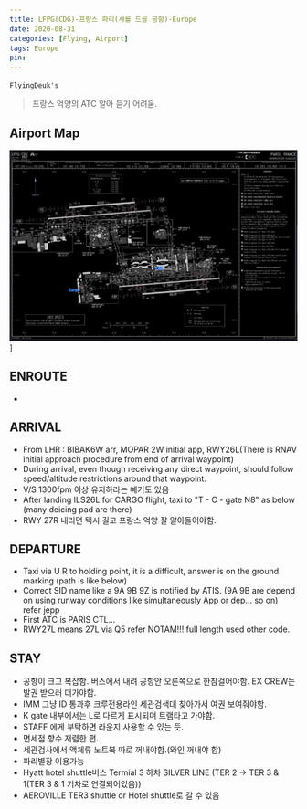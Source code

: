 ```yaml
---
title: LFPG(CDG)-프랑스 파리(샤를 드골 공항)-Europe
date: 2020-08-31
categories: [Flying, Airport]
tags: Europe
pin:
---
```

`FlyingDeuk's`
>프랑스 억양의 ATC 알아 듣기 어려움.

## Airport Map
![cdg](/img/flying/airport/cdg_ap.jpg)]

## ENROUTE
-

## ARRIVAL
- From LHR : BIBAK6W arr, MOPAR 2W initial app, RWY26L(There is RNAV initial approach procedure from end of arrival waypoint)
- During arrival, even though receiving any direct waypoint, should follow speed/altitude restrictions around that waypoint.
- V/S 1300fpm 이상 유지하라는 예기도 있음
- After landing ILS26L for CARGO flight, taxi to "T - C - gate N8" as below (many deicing pad are there)
- RWY 27R 내리면 택시 길고 프랑스 억양 잘 알아들어야함.


## DEPARTURE
- Taxi via U R to holding point, it is a difficult, answer is on the ground marking (path is like below)
- Correct SID name like a 9A 9B 9Z is notified by ATIS. (9A 9B are depend on using runway conditions like simultaneously App or dep... so on) refer jepp
- First ATC is PARIS CTL...
- RWY27L means 27L via Q5 refer NOTAM!!! full length used other code.


## STAY
- 공항이 크고 복잡함. 버스에서 내려 공항안 오른쪽으로 한참걸어야함. EX CREW는 발권 받으러 더가야함.
- IMM 그냥 ID 통과후 크루전용라인 세관검색대 찾아가서 여권 보여줘야함.
- K gate 내부에서는 L로 다르게 표시되며 트램타고 가야함.
- STAFF 에게 부탁하면 라운지 사용할 수 있는 듯.
- 면세점 향수 저렴한 편.
- 세관검사에서 액체류 노트북 따로 꺼내야함.(와인 꺼내야 함)
- 파리별장 이용가능
- Hyatt hotel shuttle버스 Termial 3 하차 SILVER LINE
	(TER 2 -> TER 3 & 1(TER 3 & 1 기차로 연결되어있음))
- AEROVILLE TER3 shuttle or Hotel shuttle로 갈 수 있음

